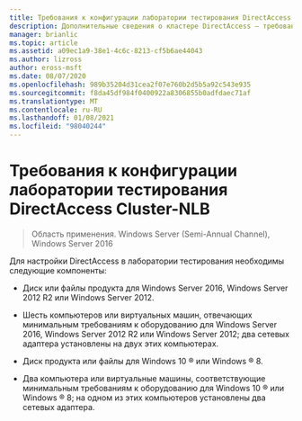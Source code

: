 ```yaml
---
title: Требования к конфигурации лаборатории тестирования DirectAccess Cluster-NLB
description: Дополнительные сведения о кластере DirectAccess — требования к конфигурации лаборатории тестирования балансировки сетевой нагрузки.
manager: brianlic
ms.topic: article
ms.assetid: a09ec1a9-38e1-4c6c-8213-cf5b6ae44043
ms.author: lizross
author: eross-msft
ms.date: 08/07/2020
ms.openlocfilehash: 989b35204d31cea2f07e760b2d5b5a92c543e935
ms.sourcegitcommit: f8da45df984f0400922a8306855b0adfdaec71af
ms.translationtype: MT
ms.contentlocale: ru-RU
ms.lasthandoff: 01/08/2021
ms.locfileid: "98040244"
---
```

# <a name="directaccess-cluster-nlb-test-lab-configuration-requirements"></a>Требования к конфигурации лаборатории тестирования DirectAccess Cluster-NLB

>Область применения. Windows Server (Semi-Annual Channel), Windows Server 2016

Для настройки DirectAccess в лаборатории тестирования необходимы следующие компоненты:

-   Диск или файлы продукта для Windows Server 2016, Windows Server 2012 R2 или Windows Server 2012.

-   Шесть компьютеров или виртуальных машин, отвечающих минимальным требованиям к оборудованию для Windows Server 2016, Windows Server 2012 R2 или Windows Server 2012; два сетевых адаптера установлены на двух этих компьютерах.

-   Диск продукта или файлы для Windows 10 &reg; или Windows &reg; 8.

-   Два компьютера или виртуальные машины, соответствующие минимальным требованиям к оборудованию для Windows 10 &reg; или Windows &reg; 8; на одном из этих компьютеров установлены два сетевых адаптера.